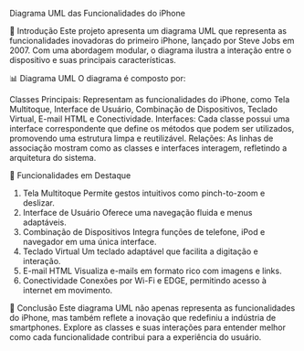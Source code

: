 Diagrama UML das Funcionalidades do iPhone

📱 Introdução
Este projeto apresenta um diagrama UML que representa as funcionalidades inovadoras do primeiro iPhone, lançado por Steve Jobs em 2007. Com uma abordagem modular, o diagrama ilustra a interação entre o dispositivo e suas principais características.


📊 Diagrama UML
O diagrama é composto por:

Classes Principais: Representam as funcionalidades do iPhone, como Tela Multitoque, Interface de Usuário, Combinação de Dispositivos, Teclado Virtual, E-mail HTML e Conectividade.
Interfaces: Cada classe possui uma interface correspondente que define os métodos que podem ser utilizados, promovendo uma estrutura limpa e reutilizável.
Relações: As linhas de associação mostram como as classes e interfaces interagem, refletindo a arquitetura do sistema.

🌟 Funcionalidades em Destaque

1. Tela Multitoque
Permite gestos intuitivos como pinch-to-zoom e deslizar.
2. Interface de Usuário
Oferece uma navegação fluida e menus adaptáveis.
3. Combinação de Dispositivos
Integra funções de telefone, iPod e navegador em uma única interface.
4. Teclado Virtual
Um teclado adaptável que facilita a digitação e interação.
5. E-mail HTML
Visualiza e-mails em formato rico com imagens e links.
6. Conectividade
Conexões por Wi-Fi e EDGE, permitindo acesso à internet em movimento.

🎨 Conclusão
Este diagrama UML não apenas representa as funcionalidades do iPhone, mas também reflete a inovação que redefiniu a indústria de smartphones. Explore as classes e suas interações para entender melhor como cada funcionalidade contribui para a experiência do usuário.

